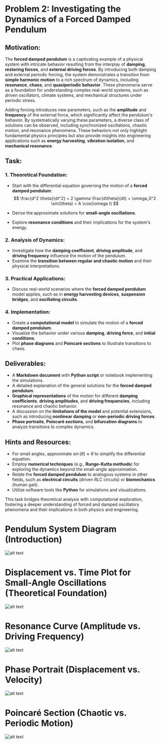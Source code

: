 # Problem 2: Investigating the Dynamics of a Forced Damped Pendulum

## Motivation:
The **forced damped pendulum** is a captivating example of a physical system with intricate behavior resulting from the interplay of **damping**, **restoring forces**, and **external driving forces**. By introducing both damping and external periodic forcing, the system demonstrates a transition from **simple harmonic motion** to a rich spectrum of dynamics, including **resonance**, **chaos**, and **quasiperiodic behavior**. These phenomena serve as a foundation for understanding complex real-world systems, such as driven oscillators, climate systems, and mechanical structures under periodic stress.

Adding forcing introduces new parameters, such as the **amplitude** and **frequency** of the external force, which significantly affect the pendulum's behavior. By systematically varying these parameters, a diverse class of solutions can be observed, including synchronized oscillations, chaotic motion, and resonance phenomena. These behaviors not only highlight fundamental physics principles but also provide insights into engineering applications such as **energy harvesting**, **vibration isolation**, and **mechanical resonance**.

## Task:

### 1. Theoretical Foundation:
- Start with the differential equation governing the motion of a **forced damped pendulum**:
  $$
  \frac{d^2 \theta}{dt^2} + 2 \gamma \frac{d\theta}{dt} + \omega_0^2 \sin(\theta) = A \cos(\omega t)
  $$

- Derive the approximate solutions for **small-angle oscillations**.
- Explore **resonance conditions** and their implications for the system's energy.

### 2. Analysis of Dynamics:
- Investigate how the **damping coefficient**, **driving amplitude**, and **driving frequency** influence the motion of the pendulum.
- Examine the **transition between regular and chaotic motion** and their physical interpretations.

### 3. Practical Applications:
- Discuss real-world scenarios where the **forced damped pendulum** model applies, such as in **energy harvesting devices**, **suspension bridges**, and **oscillating circuits**.

### 4. Implementation:
- Create a **computational model** to simulate the motion of a **forced damped pendulum**.
- Visualize the behavior under various **damping**, **driving force**, and **initial conditions**.
- Plot **phase diagrams** and **Poincaré sections** to illustrate transitions to chaos.

## Deliverables:
- A **Markdown document** with **Python script** or notebook implementing the simulations.
- A detailed explanation of the general solutions for the **forced damped pendulum**.
- **Graphical representations** of the motion for different **damping coefficients**, **driving amplitudes**, and **driving frequencies**, including resonance and chaotic behavior.
- A discussion on the **limitations of the model** and potential extensions, such as introducing **nonlinear damping** or **non-periodic driving forces**.
- **Phase portraits**, **Poincaré sections**, and **bifurcation diagrams** to analyze transitions to complex dynamics.

## Hints and Resources:
- For small angles, approximate $\sin(\theta) \approx \theta$ to simplify the differential equation.
- Employ **numerical techniques** (e.g., **Runge-Kutta methods**) for exploring the dynamics beyond the small-angle approximation.
- Relate the **forced damped pendulum** to analogous systems in other fields, such as **electrical circuits** (driven RLC circuits) or **biomechanics** (human gait).
- Utilize software tools like **Python** for simulations and visualizations.

This task bridges theoretical analysis with computational exploration, fostering a deeper understanding of forced and damped oscillatory phenomena and their implications in both physics and engineering.

# Pendulum System Diagram (Introduction)
![alt text](image-8.png)

# Displacement vs. Time Plot for Small-Angle Oscillations (Theoretical Foundation)
![alt text](image-9.png)

# Resonance Curve (Amplitude vs. Driving Frequency)
![alt text](image-10.png)

 # Phase Portrait (Displacement vs. Velocity)
![alt text](image-11.png)

# Poincaré Section (Chaotic vs. Periodic Motion)
![alt text](image-12.png)